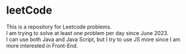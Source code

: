 # leetCode
This is a repository for Leetcode problems.</br>
I am trying to solve at least one problem per day since June 2023.</br>
I can use both Java and Java Script, but I try to use JS more since I am more interested in Front-End.
